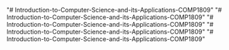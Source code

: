 "# Introduction-to-Computer-Science-and-its-Applications-COMP1809" 
"# Introduction-to-Computer-Science-and-its-Applications-COMP1809" 
"# Introduction-to-Computer-Science-and-its-Applications-COMP1809" 
"# Introduction-to-Computer-Science-and-its-Applications-COMP1809" 
"# Introduction-to-Computer-Science-and-its-Applications-COMP1809" 
